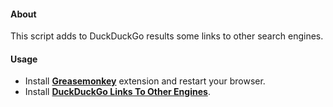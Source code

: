#### About
This script adds to DuckDuckGo results some links to other search engines.

#### Usage
* Install **[Greasemonkey](https://addons.mozilla.org/en-US/firefox/addon/greasemonkey/)** extension and restart your browser.
* Install **[DuckDuckGo Links To Other Engines]()**.
